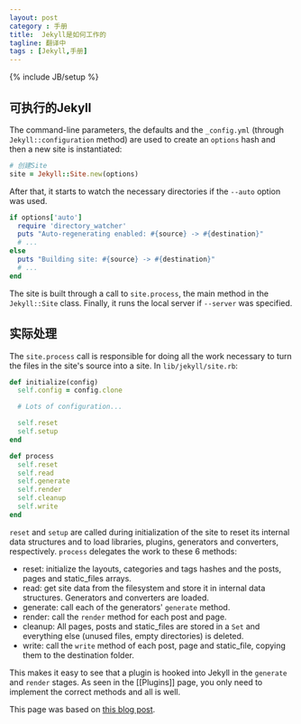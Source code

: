 ```yaml
---
layout: post
category : 手册
title:  Jekyll是如何工作的
tagline: 翻译中
tags : [Jekyll,手册]
---
```

{% include JB/setup %}

##  可执行的Jekyll

The command-line parameters, the defaults and the `_config.yml` (through `Jekyll::configuration` method) are used to create an `options` hash and then a new site is instantiated:

```ruby
# 创建Site
site = Jekyll::Site.new(options)
```

After that, it starts to watch the necessary directories if the `--auto` option was used.

```ruby
if options['auto']
  require 'directory_watcher'
  puts "Auto-regenerating enabled: #{source} -> #{destination}"
  # ...
else
  puts "Building site: #{source} -> #{destination}"
  # ...
end
```

The site is built through a call to `site.process`, the main method in the `Jekyll::Site` class. Finally, it runs the local server if `--server` was specified.

## 实际处理

The `site.process` call is responsible for doing all the work necessary to turn the files in the site's source into a site. In `lib/jekyll/site.rb`:

```ruby
def initialize(config)
  self.config = config.clone

  # Lots of configuration...

  self.reset
  self.setup
end

def process
  self.reset
  self.read
  self.generate
  self.render
  self.cleanup
  self.write
end
```

`reset` and `setup` are called during initialization of the site to reset its internal data structures and to load libraries, plugins, generators and converters, respectively. `process` delegates the work to these 6 methods:

+ reset: initialize the layouts, categories and tags hashes and the posts, pages and static_files arrays.
+ read: get site data from the filesystem and store it in internal data structures. Generators and converters are loaded.
+ generate: call each of the generators' `generate` method.
+ render: call the `render` method for each post and page.
+ cleanup: All pages, posts and static_files are stored in a `Set` and everything else (unused files, empty directories) is deleted.
+ write: call the `write` method of each post, page and static_file, copying them to the destination folder.

This makes it easy to see that a plugin is hooked into Jekyll in the `generate` and `render` stages. As seen in the [[Plugins]] page, you only need to implement the correct methods and all is well.

This page was based on [this blog post](http://onox.com.br/2012/10/02/how-jekyll-works.html).
